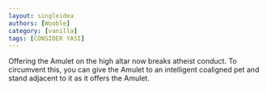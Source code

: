 ```yaml
---
layout: singleidea
authors: [Wooble]
category: [vanilla]
tags: [CONSIDER YASI]
---
```

Offering the Amulet on the high altar now breaks atheist conduct. To circumvent this, you can give the Amulet to an intelligent coaligned pet and stand adjacent to it as it offers the Amulet.
